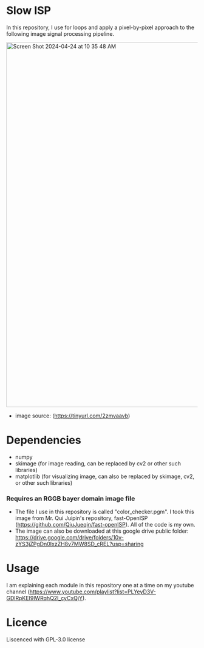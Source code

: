 # Slow ISP

In this repository, I use for loops and apply a pixel-by-pixel approach to the following image signal processing pipeline.

<img width="962" alt="Screen Shot 2024-04-24 at 10 35 48 AM" src="https://github.com/ameengee/Slow_ISP/assets/80045933/8df5bda7-a927-46a6-8a54-d4ed1269709d">

- image source: (https://tinyurl.com/2zmvaavb)

# Dependencies

- numpy
- skimage (for image reading, can be replaced by cv2 or other such libraries)
- matplotlib (for visualizing image, can also be replaced by skimage, cv2, or other such libraries)

### Requires an RGGB bayer domain image file

- The file I use in this repository is called "color_checker.pgm". I took this image from Mr. Qui Juipin's repository, fast-OpenISP (https://github.com/QiuJueqin/fast-openISP). All of the code is my own.
- The image can also be downloaded at this google drive public folder: https://drive.google.com/drive/folders/10v-zYS3jZPgDn0IxzZH8v7MW8SD_cREL?usp=sharing

# Usage

I am explaining each module in this repository one at a time on my youtube channel (https://www.youtube.com/playlist?list=PLYeyD3V-GDlRpKEI9lWRqhQ2l_cyCxQjY).

# Licence

Liscenced with GPL-3.0 license

